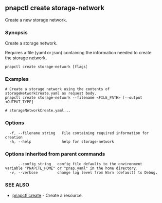 ## pnapctl create storage-network

Create a new storage network.

### Synopsis

Create a storage network.
	
Requires a file (yaml or json) containing the information needed to create the storage network.

```
pnapctl create storage-network [flags]
```

### Examples

```
# Create a storage network using the contents of storageNetworkCreate.yaml as request body.
pnapctl create storage-network --filename <FILE_PATH> [--output <OUTPUT_TYPE]

# storageNetworkCreate.yaml...
```

### Options

```
  -f, --filename string   File containing required information for creation
  -h, --help              help for storage-network
```

### Options inherited from parent commands

```
      --config string   config file defaults to the environment variable "PNAPCTL_HOME" or "pnap.yaml" in the home directory.
  -v, --verbose         change log level from Warn (default) to Debug.
```

### SEE ALSO

* [pnapctl create](pnapctl_create.md)	 - Create a resource.

